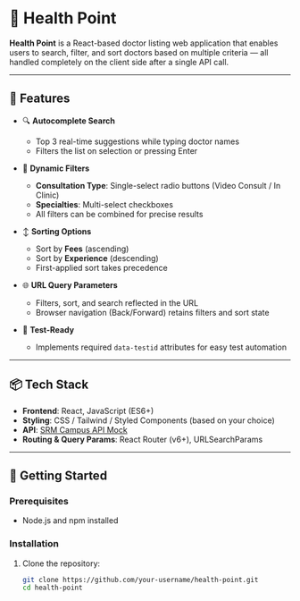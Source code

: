 
# 🏥 Health Point

**Health Point** is a React-based doctor listing web application that enables users to search, filter, and sort doctors based on multiple criteria — all handled completely on the client side after a single API call.

---

## 🚀 Features

- 🔍 **Autocomplete Search**
  - Top 3 real-time suggestions while typing doctor names
  - Filters the list on selection or pressing Enter

- 🧪 **Dynamic Filters**
  - **Consultation Type**: Single-select radio buttons (Video Consult / In Clinic)
  - **Specialties**: Multi-select checkboxes
  - All filters can be combined for precise results

- ↕️ **Sorting Options**
  - Sort by **Fees** (ascending)
  - Sort by **Experience** (descending)
  - First-applied sort takes precedence

- 🌐 **URL Query Parameters**
  - Filters, sort, and search reflected in the URL
  - Browser navigation (Back/Forward) retains filters and sort state

- 🧪 **Test-Ready**
  - Implements required `data-testid` attributes for easy test automation

---

## 📦 Tech Stack

- **Frontend**: React, JavaScript (ES6+)
- **Styling**: CSS / Tailwind / Styled Components (based on your choice)
- **API**: [SRM Campus API Mock](https://srijandubey.github.io/campus-api-mock/SRM-C1-25.json)
- **Routing & Query Params**: React Router (v6+), URLSearchParams

---

## 🧰 Getting Started

### Prerequisites

- Node.js and npm installed

### Installation

1. Clone the repository:
   ```bash
   git clone https://github.com/your-username/health-point.git
   cd health-point
